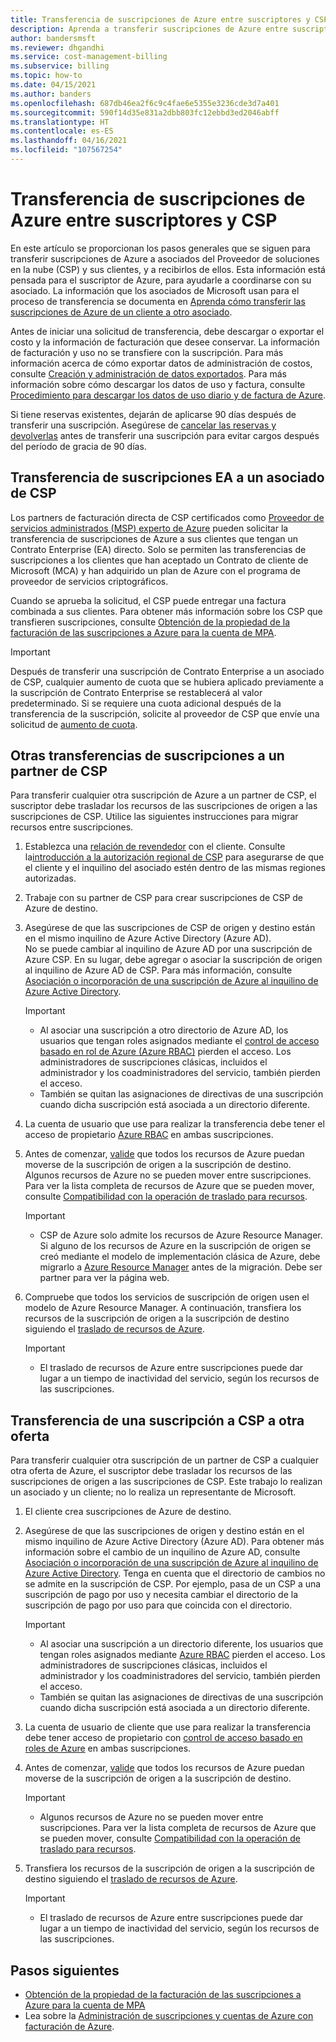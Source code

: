 ```yaml
---
title: Transferencia de suscripciones de Azure entre suscriptores y CSP
description: Aprenda a transferir suscripciones de Azure entre suscriptores y CSP.
author: bandersmsft
ms.reviewer: dhgandhi
ms.service: cost-management-billing
ms.subservice: billing
ms.topic: how-to
ms.date: 04/15/2021
ms.author: banders
ms.openlocfilehash: 687db46ea2f6c9c4fae6e5355e3236cde3d7a401
ms.sourcegitcommit: 590f14d35e831a2dbb803fc12ebbd3ed2046abff
ms.translationtype: HT
ms.contentlocale: es-ES
ms.lasthandoff: 04/16/2021
ms.locfileid: "107567254"
---
```

# <a name="transfer-azure-subscriptions-between-subscribers-and-csps"></a>Transferencia de suscripciones de Azure entre suscriptores y CSP

En este artículo se proporcionan los pasos generales que se siguen para transferir suscripciones de Azure a asociados del Proveedor de soluciones en la nube (CSP) y sus clientes, y a recibirlos de ellos. Esta información está pensada para el suscriptor de Azure, para ayudarle a coordinarse con su asociado. La información que los asociados de Microsoft usan para el proceso de transferencia se documenta en [Aprenda cómo transferir las suscripciones de Azure de un cliente a otro asociado](/partner-center/switch-azure-subscriptions-to-a-different-partner).

Antes de iniciar una solicitud de transferencia, debe descargar o exportar el costo y la información de facturación que desee conservar. La información de facturación y uso no se transfiere con la suscripción. Para más información acerca de cómo exportar datos de administración de costos, consulte [Creación y administración de datos exportados](../costs/tutorial-export-acm-data.md). Para más información sobre cómo descargar los datos de uso y factura, consulte [Procedimiento para descargar los datos de uso diario y de factura de Azure](download-azure-invoice-daily-usage-date.md).

Si tiene reservas existentes, dejarán de aplicarse 90 días después de transferir una suscripción. Asegúrese de [cancelar las reservas y devolverlas](../reservations/exchange-and-refund-azure-reservations.md) antes de transferir una suscripción para evitar cargos después del período de gracia de 90 días.

## <a name="transfer-ea-subscriptions-to-a-csp-partner"></a>Transferencia de suscripciones EA a un asociado de CSP

Los partners de facturación directa de CSP certificados como [Proveedor de servicios administrados (MSP) experto de Azure](https://partner.microsoft.com/membership/azure-expert-msp) pueden solicitar la transferencia de suscripciones de Azure a sus clientes que tengan un Contrato Enterprise (EA) directo. Solo se permiten las transferencias de suscripciones a los clientes que han aceptado un Contrato de cliente de Microsoft (MCA) y han adquirido un plan de Azure con el programa de proveedor de servicios criptográficos.

Cuando se aprueba la solicitud, el CSP puede entregar una factura combinada a sus clientes. Para obtener más información sobre los CSP que transfieren suscripciones, consulte [Obtención de la propiedad de la facturación de las suscripciones a Azure para la cuenta de MPA](mpa-request-ownership.md).

>[!IMPORTANT]
> Después de transferir una suscripción de Contrato Enterprise a un asociado de CSP, cualquier aumento de cuota que se hubiera aplicado previamente a la suscripción de Contrato Enterprise se restablecerá al valor predeterminado. Si se requiere una cuota adicional después de la transferencia de la suscripción, solicite al proveedor de CSP que envíe una solicitud de [aumento de cuota](../../azure-portal/supportability/regional-quota-requests.md). 

## <a name="other-subscription-transfers-to-a-csp-partner"></a>Otras transferencias de suscripciones a un partner de CSP

Para transferir cualquier otra suscripción de Azure a un partner de CSP, el suscriptor debe trasladar los recursos de las suscripciones de origen a las suscripciones de CSP. Utilice las siguientes instrucciones para migrar recursos entre suscripciones.

1. Establezca una [relación de revendedor](/partner-center/request-a-relationship-with-a-customer) con el cliente. Consulte la[introducción a la autorización regional de CSP](/partner-center/regional-authorization-overview) para asegurarse de que el cliente y el inquilino del asociado estén dentro de las mismas regiones autorizadas.
1. Trabaje con su partner de CSP para crear suscripciones de CSP de Azure de destino.
1. Asegúrese de que las suscripciones de CSP de origen y destino están en el mismo inquilino de Azure Active Directory (Azure AD).  
    No se puede cambiar al inquilino de Azure AD por una suscripción de Azure CSP. En su lugar, debe agregar o asociar la suscripción de origen al inquilino de Azure AD de CSP. Para más información, consulte [Asociación o incorporación de una suscripción de Azure al inquilino de Azure Active Directory](../../active-directory/fundamentals/active-directory-how-subscriptions-associated-directory.md).
    > [!IMPORTANT]
    > - Al asociar una suscripción a otro directorio de Azure AD, los usuarios que tengan roles asignados mediante el [control de acceso basado en rol de Azure (Azure RBAC)](../../role-based-access-control/role-assignments-portal.md) pierden el acceso. Los administradores de suscripciones clásicas, incluidos el administrador y los coadministradores del servicio, también pierden el acceso.
    > - También se quitan las asignaciones de directivas de una suscripción cuando dicha suscripción está asociada a un directorio diferente.
1. La cuenta de usuario que use para realizar la transferencia debe tener el acceso de propietario [Azure RBAC](add-change-subscription-administrator.md) en ambas suscripciones.
1. Antes de comenzar, [valide](/rest/api/resources/resources/validatemoveresources) que todos los recursos de Azure puedan moverse de la suscripción de origen a la suscripción de destino.  
    Algunos recursos de Azure no se pueden mover entre suscripciones. Para ver la lista completa de recursos de Azure que se pueden mover, consulte [Compatibilidad con la operación de traslado para recursos](../../azure-resource-manager/management/move-support-resources.md).
    > [!IMPORTANT]
    >  - CSP de Azure solo admite los recursos de Azure Resource Manager. Si alguno de los recursos de Azure en la suscripción de origen se creó mediante el modelo de implementación clásica de Azure, debe migrarlo a [Azure Resource Manager](/azure/cloud-solution-provider/migration/ea-payg-to-azure-csp/ea-open-direct-asm-to-arm) antes de la migración. Debe ser partner para ver la página web.

1. Compruebe que todos los servicios de suscripción de origen usen el modelo de Azure Resource Manager. A continuación, transfiera los recursos de la suscripción de origen a la suscripción de destino siguiendo el [traslado de recursos de Azure](../../azure-resource-manager/management/move-resource-group-and-subscription.md).
    > [!IMPORTANT]
    >  - El traslado de recursos de Azure entre suscripciones puede dar lugar a un tiempo de inactividad del servicio, según los recursos de las suscripciones.

## <a name="transfer-csp-subscription-to-other-offer"></a>Transferencia de una suscripción a CSP a otra oferta

Para transferir cualquier otra suscripción de un partner de CSP a cualquier otra oferta de Azure, el suscriptor debe trasladar los recursos de las suscripciones de origen a las suscripciones de CSP. Este trabajo lo realizan un asociado y un cliente; no lo realiza un representante de Microsoft.

1. El cliente crea suscripciones de Azure de destino.
1. Asegúrese de que las suscripciones de origen y destino están en el mismo inquilino de Azure Active Directory (Azure AD). Para obtener más información sobre el cambio de un inquilino de Azure AD, consulte [Asociación o incorporación de una suscripción de Azure al inquilino de Azure Active Directory](../../active-directory/fundamentals/active-directory-how-subscriptions-associated-directory.md).
    Tenga en cuenta que el directorio de cambios no se admite en la suscripción de CSP. Por ejemplo, pasa de un CSP a una suscripción de pago por uso y necesita cambiar el directorio de la suscripción de pago por uso para que coincida con el directorio.

    > [!IMPORTANT]
    >  - Al asociar una suscripción a un directorio diferente, los usuarios que tengan roles asignados mediante [Azure RBAC](../../role-based-access-control/role-assignments-portal.md) pierden el acceso. Los administradores de suscripciones clásicas, incluidos el administrador y los coadministradores del servicio, también pierden el acceso.
    >  - También se quitan las asignaciones de directivas de una suscripción cuando dicha suscripción está asociada a un directorio diferente.

1. La cuenta de usuario de cliente que use para realizar la transferencia debe tener acceso de propietario con [control de acceso basado en roles de Azure](add-change-subscription-administrator.md) en ambas suscripciones.
1. Antes de comenzar, [valide](/rest/api/resources/resources/validatemoveresources) que todos los recursos de Azure puedan moverse de la suscripción de origen a la suscripción de destino.
    > [!IMPORTANT]
    >  - Algunos recursos de Azure no se pueden mover entre suscripciones. Para ver la lista completa de recursos de Azure que se pueden mover, consulte [Compatibilidad con la operación de traslado para recursos](../../azure-resource-manager/management/move-support-resources.md).

1. Transfiera los recursos de la suscripción de origen a la suscripción de destino siguiendo el [traslado de recursos de Azure](../../azure-resource-manager/management/move-resource-group-and-subscription.md).
    > [!IMPORTANT]
    >  - El traslado de recursos de Azure entre suscripciones puede dar lugar a un tiempo de inactividad del servicio, según los recursos de las suscripciones.

## <a name="next-steps"></a>Pasos siguientes
- [Obtención de la propiedad de la facturación de las suscripciones a Azure para la cuenta de MPA](mpa-request-ownership.md)
- Lea sobre la [Administración de suscripciones y cuentas de Azure con facturación de Azure](../index.yml).
